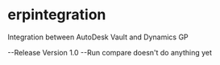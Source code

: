 # erpintegration
Integration between AutoDesk Vault and Dynamics GP

--Release Version 1.0
--Run compare doesn't do anything yet